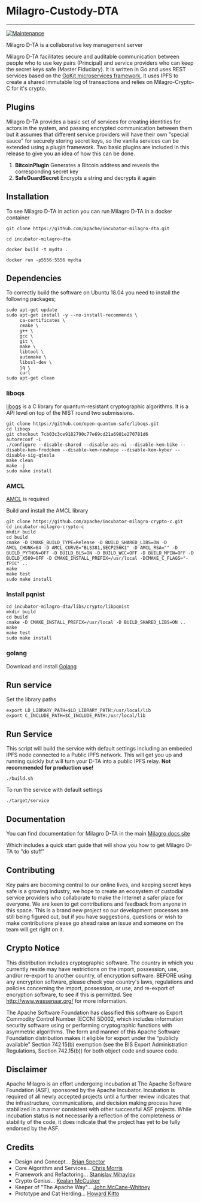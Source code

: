 <!--
    Licensed to the Apache Software Foundation (ASF) under one
    or more contributor license agreements.  See the NOTICE file
    distributed with this work for additional information
    regarding copyright ownership.  The ASF licenses this file
    to you under the Apache License, Version 2.0 (the
    "License"); you may not use this file except in compliance
    with the License.  You may obtain a copy of the License at

    http://www.apache.org/licenses/LICENSE-2.0

    Unless required by applicable law or agreed to in writing,
    software distributed under the License is distributed on an
    "AS IS" BASIS, WITHOUT WARRANTIES OR CONDITIONS OF ANY
    KIND, either express or implied.  See the License for the
    specific language governing permissions and limitations
    under the License.
-->

# Milagro-Custody-DTA
---
[![Maintenance](https://img.shields.io/badge/Maintained%3F-yes-green.svg)](https://GitHub.com/Naereen/StrapDown.js/graphs/commit-activity)

Milagro D-TA is a collaborative key management server 

Milagro D-TA facilitates secure and auditable communication between people who to use key pairs (Principal) and service providers who can keep the secret keys safe (Master Fiduciary). It is written in Go and uses REST services based on the [GoKit microservices framework](https://gokit.io), it uses IPFS to create a shared immutable log of transactions and relies on Milagro-Crypto-C for it's crypto.

## Plugins
Milagro D-TA provides a basic set of services for creating identities for actors in the system, and passing encrypted communication between them but it assumes that different service providers will have their own "special sauce" for securely storing secret keys, so the vanilla services can be extended using a plugin framework. Two basic plugins are included in this release to give you an idea of how this can be done.
1. **BitcoinPlugin**  Generates a Bitcoin address and reveals the corresponding secret key
2. **SafeGuardSecret** Encrypts a string and decrypts it again

## Installation
To see Milagro D-TA in action you can run Milagro D-TA in a docker container

```
git clone https://github.com/apache/incubator-milagro-dta.git

cd incubator-milagro-dta

docker build -t mydta .

docker run -p5556:5556 mydta
```

## Dependencies

To correctly build the software on Ubuntu 18.04 you need to install the following packages;

```
sudo apt-get update
sudo apt-get install -y --no-install-recommends \
     ca-certificates \
     cmake \
     g++ \
     gcc \
     git \
     make \
     libtool \
     automake \
     libssl-dev \
     jq \
     curl
sudo apt-get clean
```

### liboqs

[liboqs](https://github.com/open-quantum-safe/liboqs) is a C library for
quantum-resistant cryptographic algorithms. It is a API level on top of the
NIST round two submissions.

```
git clone https://github.com/open-quantum-safe/liboqs.git
cd liboqs
git checkout 7cb03c3ce9182790c77e69cd21a6901e270781d6 
autoreconf -i
./configure --disable-shared --disable-aes-ni --disable-kem-bike --disable-kem-frodokem --disable-kem-newhope --disable-kem-kyber --disable-sig-qtesla 
make clean
make -j
sudo make install
```

### AMCL

[AMCL](https://github.com/apache/incubator-milagro-crypto-c) is required

Build and install the AMCL library

```
git clone https://github.com/apache/incubator-milagro-crypto-c.git
cd incubator-milagro-crypto-c
mkdir build
cd build
cmake -D CMAKE_BUILD_TYPE=Release -D BUILD_SHARED_LIBS=ON -D AMCL_CHUNK=64 -D AMCL_CURVE="BLS381,SECP256K1" -D AMCL_RSA="" -D BUILD_PYTHON=OFF -D BUILD_BLS=ON -D BUILD_WCC=OFF -D BUILD_MPIN=OFF -D BUILD_X509=OFF -D CMAKE_INSTALL_PREFIX=/usr/local -DCMAKE_C_FLAGS="-fPIC" ..
make
make test
sudo make install
```

### Install pqnist

```
cd incubator-milagro-dta/libs/crypto/libpqnist
mkdir build
cd build
cmake -D CMAKE_INSTALL_PREFIX=/usr/local -D BUILD_SHARED_LIBS=ON ..
make
make test
sudo make install
```

### golang

Download and install [Golang](https://golang.org/dl/)


## Run service

Set the library paths

```
export LD_LIBRARY_PATH=$LD_LIBRARY_PATH:/usr/local/lib
export C_INCLUDE_PATH=$C_INCLUDE_PATH:/usr/local/lib
```

## Run Service

This script will build the service with default settings including an embeded IPFS node connected to a Public IPFS network. This will get you up and running quickly but will turn your D-TA into a public IPFS relay. **Not recommended for production use!**

```
./build.sh
```

To run the service with default settings

```
./target/service
```

## Documentation

You can find documentation for Milagro D-TA in the main [Milagro docs site](https://milagro.apache.org/) 

Which includes a quick start guide that will show you how to get Milagro D-TA to "do stuff"


## Contributing

 Key pairs are becoming central to our online lives, and keeping secret keys safe is a growing industry, we hope to create an ecosystem of custodial service providers who collaborate to make the Internet a safer place for everyone. We are keen to get contributions and feedback from anyone in this space. This is a brand new project so our development processes are still being figured out, but if you have suggestions, questions or wish to make contributions please go ahead raise an issue and someone on the team will get right on it.


## Crypto Notice

This distribution includes cryptographic software. The country in which you
currently reside may have restrictions on the import, possession, use, and/or
re-export to another country, of encryption software. BEFORE using any
encryption software, please check your country's laws, regulations and
policies concerning the import, possession, or use, and re-export of encryption
software, to see if this is permitted. See <http://www.wassenaar.org/> for
more information.

The Apache Software Foundation has classified this software as Export Commodity
Control Number (ECCN) 5D002, which includes information security software using
or performing cryptographic functions with asymmetric algorithms. The form and
manner of this Apache Software Foundation distribution makes it eligible for
export under the "publicly available" Section 742.15(b) exemption (see the BIS
Export Administration Regulations, Section 742.15(b)) for both object code and
source code.


## Disclaimer

Apache Milagro is an effort undergoing incubation at The Apache Software Foundation (ASF), sponsored by the Apache Incubator. Incubation is required of all newly accepted projects until a further review indicates that the infrastructure, communications, and decision making process have stabilized in a manner consistent with other successful ASF projects. While incubation status is not necessarily a reflection of the completeness or stability of the code, it does indicate that the project has yet to be fully endorsed by the ASF.

## Credits

* Design and Concept... [Brian Spector](https://github.com/spector-in-london)
* Core Algorithm and Services... [Chris Morris](https://github.com/fluidjax)
* Framework and Refactoring... [Stanislav Mihaylov](https://github.com/smihaylov)
* Crypto Genius... [Kealan McCusker](https://github.com/kealan)
* Keeper of "The Apache Way"... [John McCane-Whitney](https://github.com/johnmcw)
* Prototype and Cat Herding... [Howard Kitto](https://github.com/howardkitto)